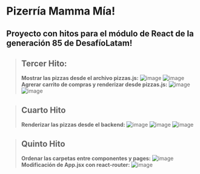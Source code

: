 # Pizerría Mamma Mía!

## Proyecto con hitos para el módulo de React de la generación 85 de DesafíoLatam!

> ## Tercer Hito:
>
> **Mostrar las pizzas desde el archivo pizzas.js:**
> ![image](https://github.com/user-attachments/assets/850dd7c1-d242-405f-9452-18892cd35852)
> ![image](https://github.com/user-attachments/assets/7c6a354a-7887-4d06-adce-b27f65a9639f)
> **Agrerar carrito de compras y renderizar desde pizzas.js:**
> ![image](https://github.com/user-attachments/assets/2c45bc29-ebf0-4baf-85ae-07324f5c30d9)
> ![image](https://github.com/user-attachments/assets/a26885a5-1638-4bc9-8c89-7c0001287f86)

> ## Cuarto Hito
>
> **Renderizar las pizzas desde el backend:**
> ![image](https://github.com/user-attachments/assets/a0d08804-7218-4513-89a9-6aed2dbda949)
> ![image](https://github.com/user-attachments/assets/9174f342-42c0-48da-afea-4c0a64282b88)
> ![image](https://github.com/user-attachments/assets/cc2d5d58-3ce1-4195-8343-c81a35008fcb)

> ## Quinto Hito
>
> **Ordenar las carpetas entre componentes y pages:**
> ![image](https://github.com/user-attachments/assets/8f5347d9-6a6b-413a-b893-f533e810af3e)
> **Modificación de App.jsx con react-router:**
> ![image](https://github.com/user-attachments/assets/d583ed87-9a23-4e7b-b198-67fd0fe01479)





